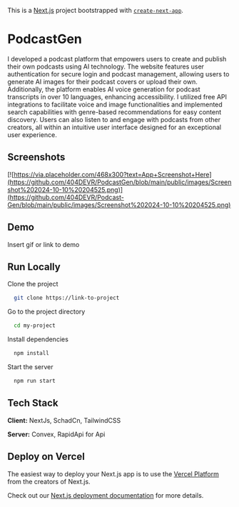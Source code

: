 This is a [Next.js](https://nextjs.org) project bootstrapped with [`create-next-app`](https://nextjs.org/docs/app/api-reference/cli/create-next-app).


# PodcastGen

I developed a podcast platform that empowers users to create and publish their own podcasts using AI technology. The website features user authentication for secure login and podcast management, allowing users to generate AI images for their podcast covers or upload their own. Additionally, the platform enables AI voice generation for podcast transcripts in over 10 languages, enhancing accessibility. I utilized free API integrations to facilitate voice and image functionalities and implemented search capabilities with genre-based recommendations for easy content discovery. Users can also listen to and engage with podcasts from other creators, all within an intuitive user interface designed for an exceptional user experience.


## Screenshots

[![https://via.placeholder.com/468x300?text=App+Screenshot+Here](https://github.com/404DEVR/PodcastGen/blob/main/public/images/Screenshot%202024-10-10%20204525.png)](https://github.com/404DEVR/Podcast-Gen/blob/main/public/images/Screenshot%202024-10-10%20204525.png)


## Demo

Insert gif or link to demo


## Run Locally

Clone the project

```bash
  git clone https://link-to-project
```

Go to the project directory

```bash
  cd my-project
```

Install dependencies

```bash
  npm install
```

Start the server

```bash
  npm run start
```


## Tech Stack

**Client:** NextJs, SchadCn, TailwindCSS

**Server:** Convex, RapidApi for Api


## Deploy on Vercel

The easiest way to deploy your Next.js app is to use the [Vercel Platform](https://vercel.com/new?utm_medium=default-template&filter=next.js&utm_source=create-next-app&utm_campaign=create-next-app-readme) from the creators of Next.js.

Check out our [Next.js deployment documentation](https://nextjs.org/docs/app/building-your-application/deploying) for more details.
